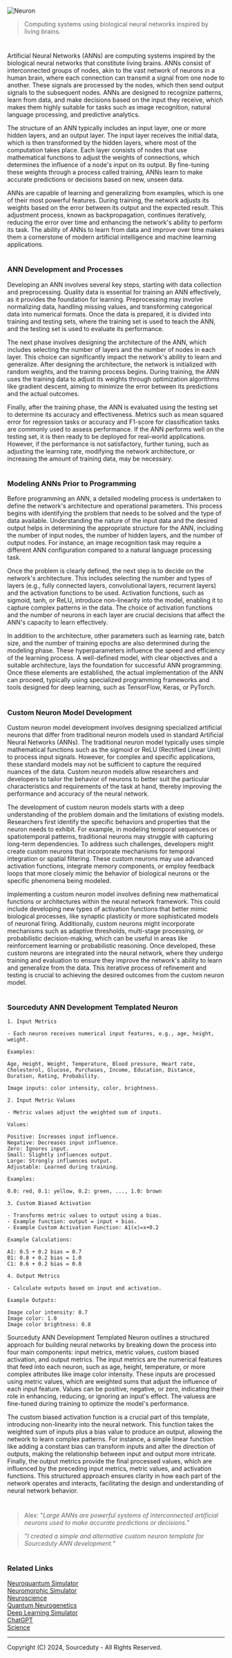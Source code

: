 ![Neuron](https://github.com/user-attachments/assets/6a4064b7-6397-41c4-88c8-8c2c8b61035e)

> Computing systems using biological neural networks inspired by living brains.

#

Artificial Neural Networks (ANNs) are computing systems inspired by the biological neural networks that constitute living brains. ANNs consist of interconnected groups of nodes, akin to the vast network of neurons in a human brain, where each connection can transmit a signal from one node to another. These signals are processed by the nodes, which then send output signals to the subsequent nodes. ANNs are designed to recognize patterns, learn from data, and make decisions based on the input they receive, which makes them highly suitable for tasks such as image recognition, natural language processing, and predictive analytics.

The structure of an ANN typically includes an input layer, one or more hidden layers, and an output layer. The input layer receives the initial data, which is then transformed by the hidden layers, where most of the computation takes place. Each layer consists of nodes that use mathematical functions to adjust the weights of connections, which determines the influence of a node's input on its output. By fine-tuning these weights through a process called training, ANNs learn to make accurate predictions or decisions based on new, unseen data.

ANNs are capable of learning and generalizing from examples, which is one of their most powerful features. During training, the network adjusts its weights based on the error between its output and the expected result. This adjustment process, known as backpropagation, continues iteratively, reducing the error over time and enhancing the network's ability to perform its task. The ability of ANNs to learn from data and improve over time makes them a cornerstone of modern artificial intelligence and machine learning applications.

#
### ANN Development and Processes

Developing an ANN involves several key steps, starting with data collection and preprocessing. Quality data is essential for training an ANN effectively, as it provides the foundation for learning. Preprocessing may involve normalizing data, handling missing values, and transforming categorical data into numerical formats. Once the data is prepared, it is divided into training and testing sets, where the training set is used to teach the ANN, and the testing set is used to evaluate its performance.

The next phase involves designing the architecture of the ANN, which includes selecting the number of layers and the number of nodes in each layer. This choice can significantly impact the network's ability to learn and generalize. After designing the architecture, the network is initialized with random weights, and the training process begins. During training, the ANN uses the training data to adjust its weights through optimization algorithms like gradient descent, aiming to minimize the error between its predictions and the actual outcomes.

Finally, after the training phase, the ANN is evaluated using the testing set to determine its accuracy and effectiveness. Metrics such as mean squared error for regression tasks or accuracy and F1-score for classification tasks are commonly used to assess performance. If the ANN performs well on the testing set, it is then ready to be deployed for real-world applications. However, if the performance is not satisfactory, further tuning, such as adjusting the learning rate, modifying the network architecture, or increasing the amount of training data, may be necessary.

#
### Modeling ANNs Prior to Programming

Before programming an ANN, a detailed modeling process is undertaken to define the network's architecture and operational parameters. This process begins with identifying the problem that needs to be solved and the type of data available. Understanding the nature of the input data and the desired output helps in determining the appropriate structure for the ANN, including the number of input nodes, the number of hidden layers, and the number of output nodes. For instance, an image recognition task may require a different ANN configuration compared to a natural language processing task.

Once the problem is clearly defined, the next step is to decide on the network's architecture. This includes selecting the number and types of layers (e.g., fully connected layers, convolutional layers, recurrent layers) and the activation functions to be used. Activation functions, such as sigmoid, tanh, or ReLU, introduce non-linearity into the model, enabling it to capture complex patterns in the data. The choice of activation functions and the number of neurons in each layer are crucial decisions that affect the ANN's capacity to learn effectively.

In addition to the architecture, other parameters such as learning rate, batch size, and the number of training epochs are also determined during the modeling phase. These hyperparameters influence the speed and efficiency of the learning process. A well-defined model, with clear objectives and a suitable architecture, lays the foundation for successful ANN programming. Once these elements are established, the actual implementation of the ANN can proceed, typically using specialized programming frameworks and tools designed for deep learning, such as TensorFlow, Keras, or PyTorch.

#
### Custom Neuron Model Development

Custom neuron model development involves designing specialized artificial neurons that differ from traditional neuron models used in standard Artificial Neural Networks (ANNs). The traditional neuron model typically uses simple mathematical functions such as the sigmoid or ReLU (Rectified Linear Unit) to process input signals. However, for complex and specific applications, these standard models may not be sufficient to capture the required nuances of the data. Custom neuron models allow researchers and developers to tailor the behavior of neurons to better suit the particular characteristics and requirements of the task at hand, thereby improving the performance and accuracy of the neural network.

The development of custom neuron models starts with a deep understanding of the problem domain and the limitations of existing models. Researchers first identify the specific behaviors and properties that the neuron needs to exhibit. For example, in modeling temporal sequences or spatiotemporal patterns, traditional neurons may struggle with capturing long-term dependencies. To address such challenges, developers might create custom neurons that incorporate mechanisms for temporal integration or spatial filtering. These custom neurons may use advanced activation functions, integrate memory components, or employ feedback loops that more closely mimic the behavior of biological neurons or the specific phenomena being modeled.

Implementing a custom neuron model involves defining new mathematical functions or architectures within the neural network framework. This could include developing new types of activation functions that better mimic biological processes, like synaptic plasticity or more sophisticated models of neuronal firing. Additionally, custom neurons might incorporate mechanisms such as adaptive thresholds, multi-stage processing, or probabilistic decision-making, which can be useful in areas like reinforcement learning or probabilistic reasoning. Once developed, these custom neurons are integrated into the neural network, where they undergo training and evaluation to ensure they improve the network's ability to learn and generalize from the data. This iterative process of refinement and testing is crucial to achieving the desired outcomes from the custom neuron model.

#
### Sourceduty ANN Development Templated Neuron

```
1. Input Metrics

- Each neuron receives numerical input features, e.g., age, height, weight.

Examples:

Age, Height, Weight, Temperature, Blood pressure, Heart rate, Cholesterol, Glucose, Purchases, Income, Education, Distance, Duration, Rating, Probability.

Image inputs: color intensity, color, brightness.

2. Input Metric Values

- Metric values adjust the weighted sum of inputs.

Values:

Positive: Increases input influence.
Negative: Decreases input influence.
Zero: Ignores input.
Small: Slightly influences output.
Large: Strongly influences output.
Adjustable: Learned during training.

Examples:

0.0: red, 0.1: yellow, 0.2: green, ..., 1.0: brown

3. Custom Biased Activation

- Transforms metric values to output using a bias.
- Example function: output = input + bias.
- Example Custom Activation Function: A1(x)=x+0.2

Example Calculations:

A1: 0.5 + 0.2 bias = 0.7
B1: 0.8 + 0.2 bias = 1.0
C1: 0.6 + 0.2 bias = 0.8

4. Output Metrics

- Calculate outputs based on input and activation.

Example Outputs:

Image color intensity: 0.7
Image color: 1.0
Image color brightness: 0.8
```

Sourceduty ANN Development Templated Neuron outlines a structured approach for building neural networks by breaking down the process into four main components: input metrics, metric values, custom biased activation, and output metrics. The input metrics are the numerical features that feed into each neuron, such as age, height, temperature, or more complex attributes like image color intensity. These inputs are processed using metric values, which are weighted sums that adjust the influence of each input feature. Values can be positive, negative, or zero, indicating their role in enhancing, reducing, or ignoring an input's effect. The valuess are fine-tuned during training to optimize the model's performance.

The custom biased activation function is a crucial part of this template, introducing non-linearity into the neural network. This function takes the weighted sum of inputs plus a bias value to produce an output, allowing the network to learn complex patterns. For instance, a simple linear function like adding a constant bias can transform inputs and alter the direction of outputs, making the relationship between input and output more intricate. Finally, the output metrics provide the final processed values, which are influenced by the preceding input metrics, metric values, and activation functions. This structured approach ensures clarity in how each part of the network operates and interacts, facilitating the design and understanding of neural network behavior.

#

> Alex: "*Large ANNs are powerful systems of interconnected artificial neurons used to make accurate predictions or decisions.*"

> "*I created a simple and alternative custom neuron template for Sourceduty ANN development.*"

#
### Related Links

[Neuroquantum Simulator](https://chatgpt.com/g/g-srlpn9o6e-neuroquantum-simulator)
<br>
[Neuromorphic Simulator](https://github.com/sourceduty/Neuromorphic_Simulator)
<br>
[Neuroscience](https://github.com/sourceduty/Neuroscience)
<br>
[Quantum Neurogenetics](https://github.com/sourceduty/Quantum_Neurogenetics)
<br>
[Deep Learning Simulator](https://github.com/sourceduty/Deep_Learning_Simulator)
<br>
[ChatGPT](https://github.com/sourceduty/ChatGPT)
<br>
[Science](https://github.com/sourceduty/Science)

***
Copyright (C) 2024, Sourceduty - All Rights Reserved.
